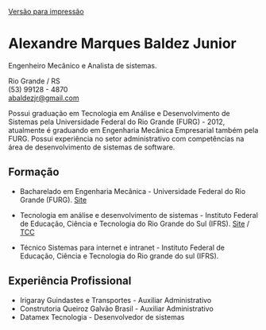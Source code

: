 [Versão para impressão](https://abaldezjr.github.io/abaldezjr/curriculo-impressao.html)
# Alexandre Marques Baldez Junior
Engenheiro Mecânico e Analista de sistemas.

Rio Grande / RS <br>
(53) 99128 - 4870 <br>
abaldezjr@gmail.com

Possui graduação em Tecnologia em Análise e Desenvolvimento de Sistemas pela Universidade Federal do Rio Grande (FURG) - 2012, atualmente é graduando em Engenharia Mecânica Empresarial também pela FURG. Possui experiência no setor administrativo com competências na área de desenvolvimento de sistemas de software.

## Formação
* Bacharelado em Engenharia Mecânica - Universidade Federal do Rio Grande (FURG). [Site](https://ee.furg.br/graduacao/engenharia-mecanica-empresarial)

* Tecnologia em análise e desenvolvimento de sistemas - Instituto Federal de Educação, Ciência e Tecnologia do Rio Grande do Sul (IFRS). [Site](http://divcomp.riogrande.ifrs.edu.br/superior) / [TCC](https://github.com/abaldezjr/abaldezjr/blob/main/Sistema%20Inteligente%20de%20Monitoramento%20de%20Frotas%20de%20Ônibus.pdf)

* Técnico Sistemas para internet e intranet - Instituto Federal de Educação, Ciência e Tecnologia do Rio grande do sul (IFRS).

## Experiência Profissional
* Irigaray Guindastes e Transportes - Auxiliar Administrativo
* Construtoria Queiroz Galvão Brasil - Auxiliar Administrativo
* Datamex Tecnologia - Desenvolvedor de sistemas